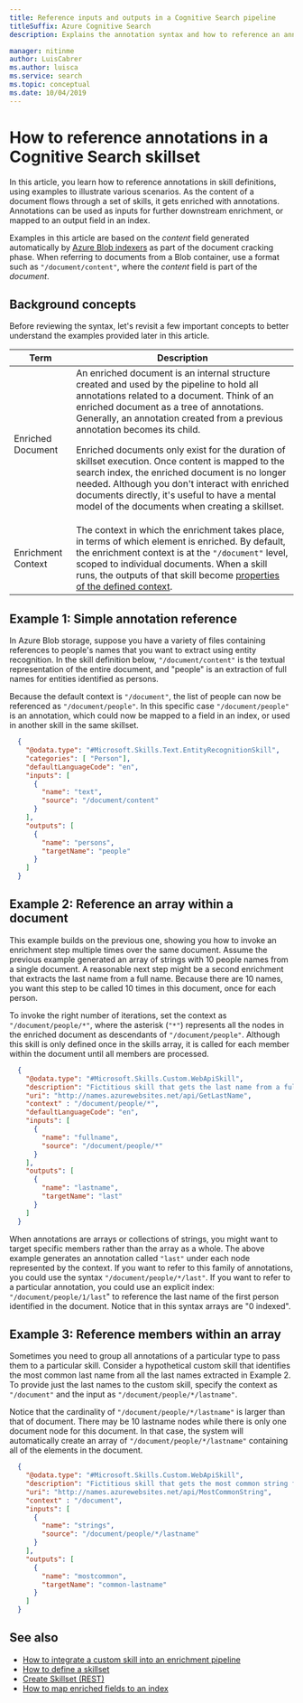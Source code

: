 ```yaml
---
title: Reference inputs and outputs in a Cognitive Search pipeline
titleSuffix: Azure Cognitive Search
description: Explains the annotation syntax and how to reference an annotation in the inputs and outputs of a skillset in a cognitive search pipeline in Azure Cognitive Search.

manager: nitinme
author: LuisCabrer
ms.author: luisca
ms.service: search
ms.topic: conceptual
ms.date: 10/04/2019
---
```

# How to reference annotations in a Cognitive Search skillset

In this article, you learn how to reference annotations in skill definitions, using examples to illustrate various scenarios. As the content of a document flows through a set of skills, it gets enriched with annotations. Annotations can be  used as inputs for further downstream enrichment, or mapped to an output field in an index. 
 
Examples in this article are based on the *content* field generated automatically by [Azure Blob indexers](search-howto-indexing-azure-blob-storage.md) as part of the document cracking phase. When referring to documents from a Blob container, use a format such as `"/document/content"`, where the *content* field is part of the *document*. 

## Background concepts

Before reviewing the syntax, let's revisit a few important concepts to better understand the examples provided later in this article.

| Term | Description |
|------|-------------|
| Enriched Document | An enriched document is an internal structure created and used by the pipeline to hold all annotations related to a document. Think of an enriched document as a tree of annotations. Generally, an annotation created from a previous annotation becomes its child.<p/>Enriched documents only exist for the duration of skillset execution. Once content is mapped to the search index, the enriched document is no longer needed. Although you don't interact with enriched documents directly, it's useful to have a mental model of the documents when creating a skillset. |
| Enrichment Context | The context in which the enrichment takes place, in terms of which element is enriched. By default, the enrichment context is at the `"/document"` level, scoped to individual documents. When a skill runs, the outputs of that skill become [properties of the defined context](#example-2).|

<a name="example-1"></a>
## Example 1: Simple annotation reference

In Azure Blob storage, suppose you have a variety of files containing references to people's names that you want to extract using entity recognition. In the skill definition below, `"/document/content"` is the textual representation of the entire document, and "people" is an extraction of full names for entities identified as persons.

Because the default context is `"/document"`, the list of people can now be referenced as `"/document/people"`. In this specific case `"/document/people"` is an annotation, which could now be mapped to a field in an index, or used in another skill in the same skillset.

```json
  {
    "@odata.type": "#Microsoft.Skills.Text.EntityRecognitionSkill",
    "categories": [ "Person"],
    "defaultLanguageCode": "en",
    "inputs": [
      {
        "name": "text",
        "source": "/document/content"
      }
    ],
    "outputs": [
      {
        "name": "persons",
        "targetName": "people"
      }
    ]
  }
```

<a name="example-2"></a>

## Example 2: Reference an array within a document

This example builds on the previous one, showing you how to invoke an enrichment step multiple times over the same document. Assume the previous example generated an array of strings with 10 people names from a single document. A reasonable next step might be a second enrichment that extracts the last name from a full name. Because there are 10 names, you want this step to be called 10 times in this document, once for each person. 

To invoke the right number of iterations, set the context as `"/document/people/*"`, where the asterisk (`"*"`) represents all the nodes in the enriched document as descendants of `"/document/people"`. Although this skill is only defined once in the skills array, it is called for each member within the document until all members are processed.

```json
  {
    "@odata.type": "#Microsoft.Skills.Custom.WebApiSkill",
    "description": "Fictitious skill that gets the last name from a full name",
    "uri": "http://names.azurewebsites.net/api/GetLastName",
    "context" : "/document/people/*",
    "defaultLanguageCode": "en",
    "inputs": [
      {
        "name": "fullname",
        "source": "/document/people/*"
      }
    ],
    "outputs": [
      {
        "name": "lastname",
        "targetName": "last"
      }
    ]
  }
```

When annotations are arrays or collections of strings, you might want to target specific members rather than the array as a whole. The above example generates an annotation called `"last"` under each node represented by the context. If you want to refer to this family of annotations, you could use the syntax `"/document/people/*/last"`. If you want to refer to a particular annotation, you could use an explicit index: `"/document/people/1/last`" to reference the last name of the first person identified in the document. Notice that in this syntax arrays are "0 indexed".

<a name="example-3"></a>

## Example 3: Reference members within an array

Sometimes you need to group all annotations of a particular type to pass them to a particular skill. Consider a hypothetical custom skill that identifies the most common last name from all the last names extracted in Example 2. To provide just the last names to the custom skill, specify the context as `"/document"` and the input as `"/document/people/*/lastname"`.

Notice that the cardinality of `"/document/people/*/lastname"` is larger than that of document. There may be 10 lastname nodes while there is only one document node for this document. In that case, the system will automatically create an array of  `"/document/people/*/lastname"` containing all of the elements in the document.

```json
  {
    "@odata.type": "#Microsoft.Skills.Custom.WebApiSkill",
    "description": "Fictitious skill that gets the most common string from an array of strings",
    "uri": "http://names.azurewebsites.net/api/MostCommonString",
    "context" : "/document",
    "inputs": [
      {
        "name": "strings",
        "source": "/document/people/*/lastname"
      }
    ],
    "outputs": [
      {
        "name": "mostcommon",
        "targetName": "common-lastname"
      }
    ]
  }
```



## See also
+ [How to integrate a custom skill into an enrichment pipeline](cognitive-search-custom-skill-interface.md)
+ [How to define a skillset](cognitive-search-defining-skillset.md)
+ [Create Skillset (REST)](https://docs.microsoft.com/rest/api/searchservice/create-skillset)
+ [How to map enriched fields to an index](cognitive-search-output-field-mapping.md)
